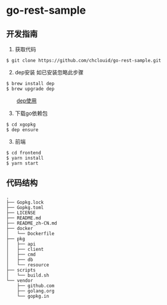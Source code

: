 # go-rest-sample
## 开发指南
1. 获取代码
```shell
$ git clone https://github.com/chclouid/go-rest-sample.git
```
2. dep安装 如已安装忽略此步骤

```shell
$ brew install dep
$ brew upgrade dep
```
&emsp;&emsp;[dep使用](https://golang.github.io/dep/)

3. 下载go依赖包
```shell
$ cd xgopkg
$ dep ensure
```

3. 前端

```shell
$ cd frontend
$ yarn install
$ yarn start
```
## 代码结构
```
.
├── Gopkg.lock
├── Gopkg.toml
├── LICENSE
├── README.md
├── README_zh-CN.md
├── docker
│   └── Dockerfile
├── pkg
│   ├── api
│   ├── client
│   ├── cmd
│   ├── db
│   └── resource
├── scripts
│   └── build.sh
└── vendor
    ├── github.com
    ├── golang.org
    └── gopkg.in
```
